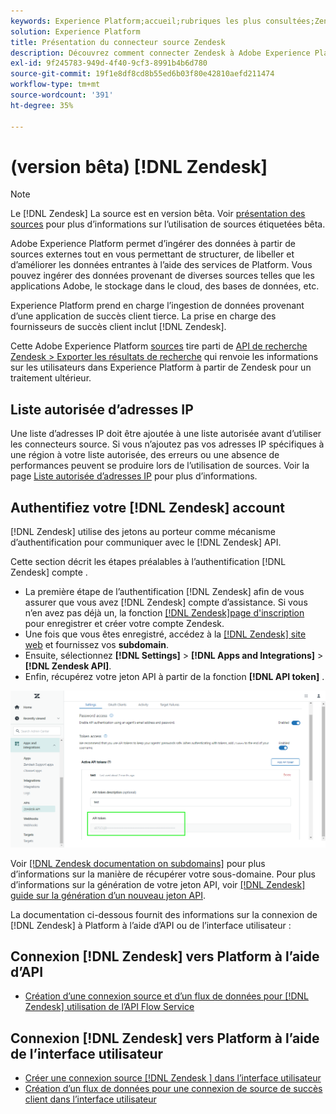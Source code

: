 ```yaml
---
keywords: Experience Platform;accueil;rubriques les plus consultées;Zendesk;zendesk
solution: Experience Platform
title: Présentation du connecteur source Zendesk
description: Découvrez comment connecter Zendesk à Adobe Experience Platform à l’aide d’API ou de l’interface utilisateur.
exl-id: 9f245783-949d-4f40-9cf3-8991b4b6d780
source-git-commit: 19f1e8df8cd8b55ed6b03f80e42810aefd211474
workflow-type: tm+mt
source-wordcount: '391'
ht-degree: 35%

---
```


# (version bêta) [!DNL Zendesk]

>[!NOTE]
>
>Le [!DNL Zendesk] La source est en version bêta. Voir [présentation des sources](../../home.md#terms-and-conditions) pour plus d’informations sur l’utilisation de sources étiquetées bêta.

Adobe Experience Platform permet d’ingérer des données à partir de sources externes tout en vous permettant de structurer, de libeller et d’améliorer les données entrantes à l’aide des services de Platform. Vous pouvez ingérer des données provenant de diverses sources telles que les applications Adobe, le stockage dans le cloud, des bases de données, etc.

Experience Platform prend en charge l’ingestion de données provenant d’une application de succès client tierce. La prise en charge des fournisseurs de succès client inclut [!DNL Zendesk].

Cette Adobe Experience Platform [sources](https://experienceleague.adobe.com/docs/experience-platform/sources/home.html?lang=en) tire parti de [API de recherche Zendesk > Exporter les résultats de recherche](https://developer.zendesk.com/api-reference/ticketing/ticket-management/search/#export-search-results) qui renvoie les informations sur les utilisateurs dans Experience Platform à partir de Zendesk pour un traitement ultérieur.

## Liste autorisée d’adresses IP

Une liste d’adresses IP doit être ajoutée à une liste autorisée avant d’utiliser les connecteurs source. Si vous n’ajoutez pas vos adresses IP spécifiques à une région à votre liste autorisée, des erreurs ou une absence de performances peuvent se produire lors de l’utilisation de sources. Voir la page [Liste autorisée d’adresses IP](../../ip-address-allow-list.md) pour plus d’informations.

## Authentifiez votre [!DNL Zendesk] account

[!DNL Zendesk] utilise des jetons au porteur comme mécanisme d’authentification pour communiquer avec le [!DNL Zendesk] API.

Cette section décrit les étapes préalables à l’authentification [!DNL Zendesk] compte .

* La première étape de l’authentification [!DNL Zendesk] afin de vous assurer que vous avez [!DNL Zendesk] compte d’assistance. Si vous n’en avez pas déjà un, la fonction [[!DNL Zendesk]page d&#39;inscription](https://www.zendesk.com/register/) pour enregistrer et créer votre compte Zendesk.
* Une fois que vous êtes enregistré, accédez à la [[!DNL Zendesk] site web](https://www.zendesk.com/login/) et fournissez vos **subdomain**.
* Ensuite, sélectionnez **[!DNL Settings]** > **[!DNL Apps and Integrations]** > **[!DNL Zendesk API]**.
* Enfin, récupérez votre jeton API à partir de la fonction **[!DNL API token]** .

![Jeton d’API Zendesk](../../images/tutorials/create/zendesk/zendesk-api-tokens.png)

Voir [[!DNL Zendesk documentation on subdomains]](https://support.zendesk.com/hc/en-us/articles/4409381383578-Where-can-I-find-my-Zendesk-subdomain-) pour plus d’informations sur la manière de récupérer votre sous-domaine. Pour plus d’informations sur la génération de votre jeton API, voir [[!DNL Zendesk] guide sur la génération d’un nouveau jeton API](https://support.zendesk.com/hc/en-us/articles/4408889192858-Generating-a-new-API-token).

La documentation ci-dessous fournit des informations sur la connexion de [!DNL Zendesk] à Platform à l’aide d’API ou de l’interface utilisateur :

## Connexion [!DNL Zendesk] vers Platform à l’aide d’API

* [Création d’une connexion source et d’un flux de données pour [!DNL Zendesk] utilisation de l’API Flow Service](../../tutorials/api/create/customer-success/zendesk.md)

## Connexion [!DNL Zendesk] vers Platform à l’aide de l’interface utilisateur

* [Créer une connexion source  [!DNL Zendesk ] dans l’interface utilisateur](../../tutorials/ui/create/customer-success/zendesk.md)
* [Création d’un flux de données pour une connexion de source de succès client dans l’interface utilisateur](../../tutorials/ui/dataflow/customer-success.md)
